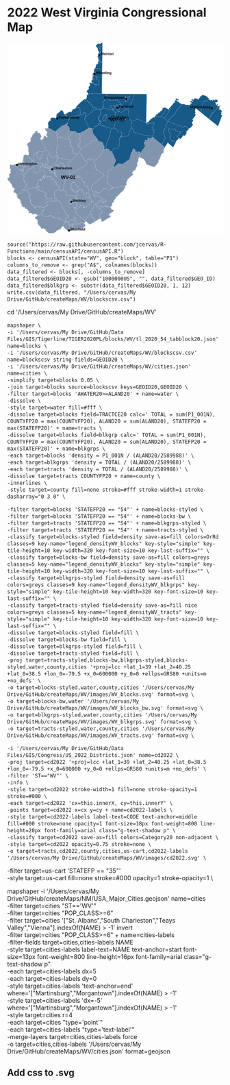 
# 2022 West Virginia Congressional Map
![](images/cd2022.svg)


```{r}
source("https://raw.githubusercontent.com/jcervas/R-Functions/main/censusAPI/censusAPI.R")
blocks <- censusAPI(state="WV", geo="block", table="P1")
columns_to_remove <- grep("A$", colnames(blocks))
data_filtered <- blocks[, -columns_to_remove]
data_filtered$GEOID20 <- gsub("1000000US", "", data_filtered$GEO_ID)
data_filtered$blkgrp <- substr(data_filtered$GEOID20, 1, 12)
write.csv(data_filtered, "/Users/cervas/My Drive/GitHub/createMaps/WV/blockscsv.csv")
```

cd '/Users/cervas/My Drive/GitHub/createMaps/WV'

```
mapshaper \
-i '/Users/cervas/My Drive/GitHub/Data Files/GIS/Tigerline/TIGER2020PL/blocks/WV/tl_2020_54_tabblock20.json' name=blocks \
-i '/Users/cervas/My Drive/GitHub/createMaps/WV/blockscsv.csv' name=blockscsv string-fields=GEOID20 \
-i '/Users/cervas/My Drive/GitHub/createMaps/WV/cities.json' name=cities \
-simplify target=blocks 0.05 \
-join target=blocks source=blockscsv keys=GEOID20,GEOID20 \
-filter target=blocks 'AWATER20>=ALAND20' + name=water \
-dissolve \
-style target=water fill=#fff \
-dissolve target=blocks field=TRACTCE20 calc=' TOTAL = sum(P1_001N), COUNTYFP20 = max(COUNTYFP20), ALAND20 = sum(ALAND20), STATEFP20 = max(STATEFP20)' + name=tracts \
-dissolve target=blocks field=blkgrp calc=' TOTAL = sum(P1_001N), COUNTYFP20 = max(COUNTYFP20), ALAND20 = sum(ALAND20), STATEFP20 = max(STATEFP20)' + name=blkgrps \
-each target=blocks 'density = P1_001N / (ALAND20/2589988)' \
-each target=blkgrps 'density = TOTAL / (ALAND20/2589988)' \
-each target=tracts 'density = TOTAL / (ALAND20/2589988)' \
-dissolve target=tracts COUNTYFP20 + name=county \
-innerlines \
-style target=county fill=none stroke=#fff stroke-width=1 stroke-dasharray="0 3 0" \
```

```
-filter target=blocks 'STATEFP20 == "54"' + name=blocks-styled \
-filter target=blocks 'STATEFP20 == "54"' + name=blocks-bw \
-filter target=tracts 'STATEFP20 == "54"' + name=blkgrps-styled \
-filter target=tracts 'STATEFP20 == "54"' + name=tracts-styled \
-classify target=blocks-styled field=density save-as=fill colors=OrRd classes=9 key-name="legend_densityWV_blocks" key-style="simple" key-tile-height=10 key-width=320 key-font-size=10 key-last-suffix="" \
-classify target=blocks-bw field=density save-as=fill colors=greys classes=5 key-name="legend_densityWV_blocks" key-style="simple" key-tile-height=10 key-width=320 key-font-size=10 key-last-suffix="" \
-classify target=blkgrps-styled field=density save-as=fill colors=greys classes=9 key-name="legend_densityWV_blkgrps" key-style="simple" key-tile-height=10 key-width=320 key-font-size=10 key-last-suffix="" \
-classify target=tracts-styled field=density save-as=fill nice colors=greys classes=5 key-name="legend_densityWV_tracts" key-style="simple" key-tile-height=10 key-width=320 key-font-size=10 key-last-suffix="" \
-dissolve target=blocks-styled field=fill \
-dissolve target=blocks-bw field=fill \
-dissolve target=blkgrps-styled field=fill \
-dissolve target=tracts-styled field=fill \
-proj target=tracts-styled,blocks-bw,blkgrps-styled,blocks-styled,water,county,cities '+proj=lcc +lat_1=39 +lat_2=40.25 +lat_0=38.5 +lon_0=-79.5 +x_0=600000 +y_0=0 +ellps=GRS80 +units=m +no_defs' \
-o target=blocks-styled,water,county,cities '/Users/cervas/My Drive/GitHub/createMaps/WV/images/WV_blocks.svg' format=svg \
-o target=blocks-bw,water '/Users/cervas/My Drive/GitHub/createMaps/WV/images/WV_blocks_bw.svg' format=svg \
-o target=blkgrps-styled,water,county,cities '/Users/cervas/My Drive/GitHub/createMaps/WV/images/WV_blkgrps.svg' format=svg \
-o target=tracts-styled,water,county,cities '/Users/cervas/My Drive/GitHub/createMaps/WV/images/WV_tracts.svg' format=svg \

```

```
-i '/Users/cervas/My Drive/GitHub/Data Files/GIS/Congress/US_2022_Districts.json' name=cd2022 \
-proj target=cd2022 '+proj=lcc +lat_1=39 +lat_2=40.25 +lat_0=38.5 +lon_0=-79.5 +x_0=600000 +y_0=0 +ellps=GRS80 +units=m +no_defs' \
-filter 'ST=="WV"' \
-info \
-style target=cd2022 stroke-width=1 fill=none stroke-opacity=1 stroke=#000 \
-each target=cd2022 'cx=this.innerX, cy=this.innerY' \
-points target=cd2022 x=cx y=cy + name=cd2022-labels \
-style target=cd2022-labels label-text=CODE text-anchor=middle fill=#000 stroke=none opacity=1 font-size=18px font-weight=800 line-height=20px font-family=arial class="g-text-shadow p" \
-classify target=cd2022 save-as=fill colors=Category20 non-adjacent \
-style target=cd2022 opacity=0.75 stroke=none \
-o target=tracts,cd2022,county,cities,us-cart,cd2022-labels '/Users/cervas/My Drive/GitHub/createMaps/WV/images/cd2022.svg' \
```


-filter target=us-cart 'STATEFP == "35"' \
-style target=us-cart fill=none stroke=#000 opacity=1 stroke-opacity=1 \

mapshaper -i '/Users/cervas/My Drive/GitHub/createMaps/NM/USA_Major_Cities.geojson' name=cities \
-filter target=cities "ST=='WV'" \
-filter target=cities "POP_CLASS>=6" \
-filter target=cities '["St. Albans","South Charleston","Teays Valley","Vienna"].indexOf(NAME) > -1' invert \
-filter target=cities "POP_CLASS>=6" + name=cities-labels \
-filter-fields target=cities,cities-labels NAME \
-style target=cities-labels label-text=NAME text-anchor=start font-size=13px font-weight=800 line-height=16px font-family=arial class="g-text-shadow p" \
-each target=cities-labels dx=5 \
-each target=cities-labels dy=0 \
-style target=cities-labels 'text-anchor=end' where='["Martinsburg","Morgantown"].indexOf(NAME) > -1' \
-style target=cities-labels 'dx=-5' where='["Martinsburg","Morgantown"].indexOf(NAME) > -1' \
-style target=cities r=4 \
-each target=cities "type='point'" \
-each target=cities-labels "type='text-label'" \
-merge-layers target=cities,cities-labels force \
-o target=cities,cities-labels '/Users/cervas/My Drive/GitHub/createMaps/WV/cities.json' format=geojson


## Add css to .svg

<style media="screen,print">
/* Custom CSS */
.g-Shadow p {
    text-shadow: 1px 1px 0px rgba(254, 254, 254, .15);
}

.g-text-shadow {
    text-shadow: 1px 1px 1px rgba(254, 254, 254, 1), -1px 1px 1px rgba(254, 254, 254, 1), 1px -1px 1px rgba(254, 254, 254, 1), -1px -1px 1px rgba(254, 254, 254, 1);
}
</style>
